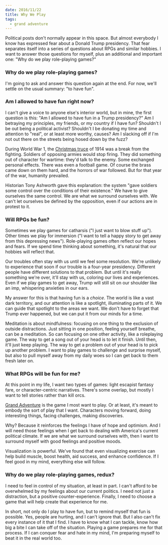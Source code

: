 ```yaml
---
date: 2016/11/22
title: Why We Play
tags:
  - grand adventure
---
```


Political posts don't normally appear in this space.
But almost everybody I know has expressed fear about a Donald Trump presidency.
That fear separates itself into a series of questions about RPGs and similar hobbies.
I want to answer those questions for myself,
plus an additional and important one: "Why do we play role-playing games?"

<!-- more -->

### Why do we play role-playing games?

I'm going to ask and answer this question again at the end.
For now, we'll settle on the usual summary: "to have fun".

### Am I allowed to have fun right now?

I can't give a voice to anyone else's interior world, but in mine,
the first question is this:
"Am I allowed to have fun in a Trump presidency?"
Am I betraying my principles, my friends, or my country if I have fun?
Shouldn't I be out being a political activist?
Shouldn't I be donating my time and attention to "real", or at least more worthy, causes?
Am I slacking off if I'm not out there on the streets being hosed down by the fuzz?

During World War 1, the [Christmas truce] of 1914 was a break from the fighting.
Soldiers of opposing armies would stop firing.
They did something out of character for wartime: they'd talk to the enemy.
Some exchanged personal effects.
There was even a football game.
Of course the brass came down on them hard, and the horrors of war followed.
But for that year of the war, humanity prevailed.

Historian Tony Ashworth gave this explanation:
the system "gave soldiers some control over the conditions of their existence."
We have to give ourselves the same control.
We are what we surround ourselves with.
We can't let ourselves be defined by the opposition,
even if our actions are in protest to it.

### Will RPGs be fun?

Sometimes we play games for catharsis ("I just want to blow stuff up").
Other times we play for immersion ("I want to tell a happy story to get away from this depressing news").
Role-playing games often reflect our hopes and fears.
If we spend time thinking about something,
it's natural that our hobbies will reflect that.

Our troubles often stay with us until we feel some resolution.
We're unlikely to experience that soon if our trouble is a four-year presidency.
Different people have different solutions to that problem.
But until it's really something we're over, it'll stay with us, coloring our lives and experiences.
Even if we play games to get away, Trump will still sit on our shoulder like an imp, whispering anxieties in our ears.

My answer for this is that having fun is a *choice*.
The world is like a vast dark territory, and our attention is like a spotlight, illuminating parts of it.
We can guide that spotlight to the areas we want.
We don't have to forget that Trump ever happened,
but we can put it from our minds for a time.

Meditation is about mindfulness: focusing on one thing to the exclusion of outside distractions.
Just sitting in one position, feeling yourself breathe, can be a meditation.
So can focusing on one other activity, like a roleplaying game.
The way to get a song out of your head is to let it finish.
Until then, it'll just keep playing.
The way to get a problem out of your head is to pick up another problem.
I want to play games to challenge and surprise myself,
but also to pull myself away from my daily woes so I can get back to them fresh later on.

### What RPGs will be fun for me?

At this point in my life,
I want two types of games: light escapist fantasy fare,
or character-centric narratives.
There's some overlap, but mostly I want to tell stories rather than kill orcs.

[Grand Adventure] is the game I most want to play.
Or at least, it's meant to embody the sort of play that I want.
Characters moving forward, doing interesting things,
facing challenges, making discoveries.

Why?
Because it reinforces the feelings I have of hope and optimism.
And I will need those feelings when I get back to dealing with America's current political climate.
If we are what we surround ourselves with,
then I want to surround myself with good feelings and positive moods.

Visualization is powerful.
We've found that even visualizing exercise can help build muscle,
boost health, aid success, and enhance confidence.
If I feel good in my mind, everything else will follow.

### Why do we play role-playing games, redux?

I need to feel in control of my situation, at least in part.
I can't afford to be overwhelmed by my feelings about our current politics.
I need not just a distraction, but a positive counter-experience.
Finally, I need to choose a game that will help create that experience for me.

In short, not only do I play to have fun,
but to remind myself that fun is possible.
Yes, people are hurting, and I can't ignore that.
But I also can't fix every instance of it that I find.
I have to know what I can tackle, know how big a bite I can take off of the situation.
Playing a game prepares me for that process.
If I can conquer fear and hate in my mind,
I'm preparing myself to beat it in the real world too.

[Christmas truce]: https://en.wikipedia.org/wiki/Christmas_truce
[Grand Adventure]: http://peppermile.com/grand-adventure.html
